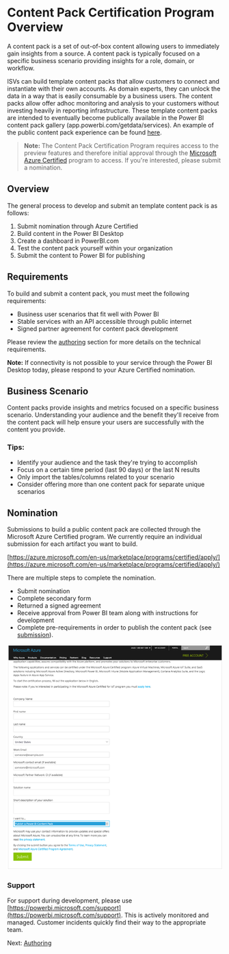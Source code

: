 <properties 
   pageTitle="Content Pack Certification Program"
   description="Content Pack Certification Program"
   services="powerbi" 
   documentationCenter="" 
   authors="theresapalmer" 
   manager="mblythe" 
   backup=""
   editor=""
   tags=""
   qualityFocus="no"
   qualityDate=""/>
 
<tags
   ms.service="powerbi"
   ms.devlang="NA"
   ms.topic="article"
   ms.tgt_pltfrm="NA"
   ms.workload="powerbi"
   ms.date="05/17/2016"
   ms.author="tpalmer"/>

# Content Pack Certification Program Overview

A content pack is a set of out-of-box content allowing users to immediately gain insights from a source.  A content pack is typically focused on a specific business scenario providing insights for a role, domain, or workflow. 

ISVs can build template content packs that allow customers to connect and instantiate with their own accounts. As domain experts, they can unlock the data in a way that is easily consumable by a business users. The content packs allow offer adhoc monitoring and analysis to your customers without investing heavily in reporting infrastructure. These template content packs are intended to eventually become publically available in the Power BI content pack gallery (app.powerbi.com/getdata/services). An example of the public content pack experience can be found [here](powerbi-developer-content-pack-experience.md).

>**Note:** The Content Pack Certification Program requires access to the preview features and therefore initial approval through the [Microsoft Azure Certified](#Nomination) program to access. If you're interested, please submit a nomination.

## Overview
The general process to develop and submit an template content pack is as follows:

1.	Submit nomination through Azure Certified
2.	Build content in the Power BI Desktop
3.	Create a dashboard in PowerBI.com
4.	Test the content pack yourself within your organization
5.	Submit the content to Power BI for publishing

## Requirements
To build and submit a content pack, you must meet the following requirements:
-	Business user scenarios that fit well with Power BI  
-	Stable services with an API accessible through public internet  
-	Signed partner agreement for content pack development  

Please review the [authoring](powerbi-developer-content-pack-authoring.md) section for more details on the technical requirements. 

**Note:** If connectivity is not possible to your service through the Power BI Desktop today, please respond to your Azure Certified nomination.

## Business Scenario
Content packs provide insights and metrics focused on a specific business scenario. Understanding your audience and the benefit they'll receive from the content pack will help ensure your users are successfully with the content you provide.

### Tips:
-	Identify your audience and the task they're trying to accomplish
-	Focus on a certain time period (last 90 days) or the last N results
-	Only import the tables/columns related to your scenario
-	Consider offering more than one content pack for separate unique scenarios

<a name="Nomination"></a>
## Nomination
Submissions to build a public content pack are collected through the Microsoft Azure Certified program. We currently require an individual submission for each artifact you want to build.

[https://azure.microsoft.com/en-us/marketplace/programs/certified/apply/](https://azure.microsoft.com/en-us/marketplace/programs/certified/apply/)

There are multiple steps to complete the nomination.
-	Submit nomination
-	Complete secondary form
-	Returned a signed agreement
-	Receive approval from Power BI team along with instructions for development
-   Complete pre-requirements in order to publish the content pack (see [submission](powerbi-developer-content-pack-testing.md/#submission)).

 ![Azure Certification](media/powerbi-developer-content-pack/nomination.png)

### Support
For support during development, please use [https://powerbi.microsoft.com/support](https://powerbi.microsoft.com/support). This is actively monitored and managed. Customer incidents quickly find their way to the appropriate team.

Next: [Authoring](powerbi-developer-content-pack-authoring.md)
